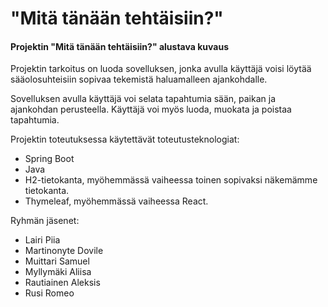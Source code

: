 # "Mitä tänään tehtäisiin?"

#### Projektin "Mitä tänään tehtäisiin?" alustava kuvaus

Projektin tarkoitus on luoda sovelluksen, jonka avulla käyttäjä voisi löytää sääolosuhteisiin sopivaa tekemistä haluamalleen ajankohdalle.

Sovelluksen avulla käyttäjä voi selata tapahtumia sään, paikan ja ajankohdan perusteella. Käyttäjä voi myös luoda, muokata ja poistaa tapahtumia.

Projektin toteutuksessa käytettävät toteutusteknologiat: 
- Spring Boot
- Java
- H2-tietokanta, myöhemmässä vaiheessa toinen sopivaksi näkemämme tietokanta.
-  Thymeleaf, myöhemmässä vaiheessa React.

Ryhmän jäsenet:
- Lairi Piia
- Martinonyte Dovile
- Muittari Samuel
- Myllymäki Aliisa
- Rautiainen Aleksis
- Rusi Romeo
